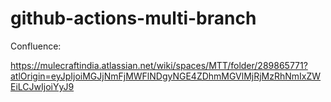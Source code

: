 # github-actions-multi-branch

Confluence:

https://mulecraftindia.atlassian.net/wiki/spaces/MTT/folder/289865771?atlOrigin=eyJpIjoiMGJjNmFjMWFlNDgyNGE4ZDhmMGVlMjRjMzRhNmIxZWEiLCJwIjoiYyJ9
